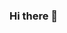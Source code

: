 ### Hi there 👋

<!--
 
I enjoy being challenged and engaging with projects that require me to work outside my comfort and knowledge set.

[![Anurag's GitHub stats](https://github-readme-stats.vercel.app/api?username=mesutrk95&margin-w=5)](https://github.com/mesutrk95/github-readme-stats)

[![trophy](https://github-profile-trophy.vercel.app/?username=mesutrk95)](https://github.com/mesutrk95/github-profile-trophy)
**mesutrk95/mesutrk95** is a ✨ _special_ ✨ repository because its `README.md` (this file) appears on your GitHub profile.

Here are some ideas to get you started:

- 🔭 I’m currently working on ...
- 🌱 I’m currently learning ...
- 👯 I’m looking to collaborate on ...
- 🤔 I’m looking for help with ...
- 💬 Ask me about ...
- 📫 How to reach me: ...
- 😄 Pronouns: ...
- ⚡ Fun fact: ...
-->

